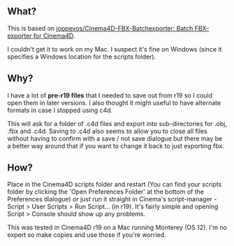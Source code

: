 ## What?
This is based on [joppevos/Cinema4D-FBX-Batchexporter: Batch FBX-exporter for Cinema4D](https://github.com/joppevos/Cinema4D-FBX-Batchexporter). 

I couldn't get it to work on my Mac. I suspect it's fine on Windows (since it specifies a Windows location for the scripts folder).

## Why?
I have a lot of **pre-r19 files** that I needed to save out from r19 so I could open them in later versions. I also thought it might useful to have alternate formats in case I stopped using c4d. 

This will ask for a folder of .c4d files and export into sub-directories for .obj, .fbx  and .c4d. Saving to .c4d also seems to allow you to close all files without having to confirm with a save / not save dialogue but there may be a better way around that if you want to change it back to just exporting fbx.


## How?
Place in the Cinema4D scripts folder and restart (You can find your scripts folder by clicking the 'Open Preferences Folder' at the bottom of the Preferences dialogue) or just run it straight in Cinema's script-manager - Script > User Scripts > Run Script... (in r19). It's fairly simple and opening Script > Console should show up any problems.

This was tested in Cinema4D r19 on a Mac running Monterey (OS 12). I'm no expert so make copies and use those if you're worried.



